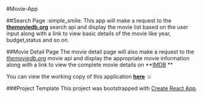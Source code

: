 
#Movie-App

##Search Page
:simple_smile: This app will make a request to the **[themoviedb.org](https://www.themoviedb.org/)** search api and display the movie list based on the user input along with a link to view basic details of the movie like year, budget,status and so on. 

##Movie Detail Page
The movie detail page will also make a request to the *[themoviedb.org](https://www.themoviedb.org/)* movie api and display the appropriate movie information along with a link to view the complete movie details on **[IMDB](http://www.imdb.com/) **

You can view the working copy of this application **[here](https://hari-krushna.github.io/movie-app/)** :relaxed:

###Project Template
This project was bootstrapped with [Create React App](https://github.com/facebookincubator/create-react-app).
